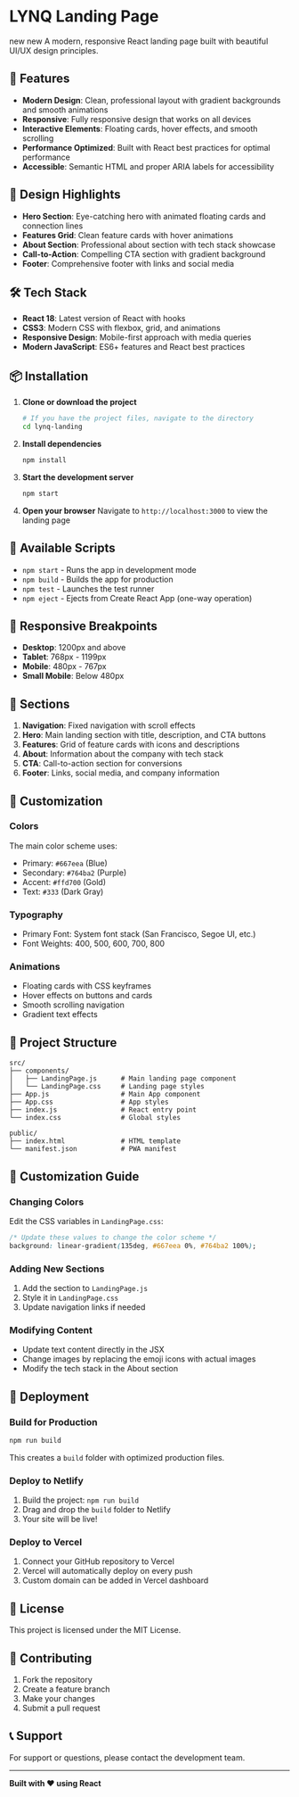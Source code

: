 # LYNQ Landing Page

new
new
A modern, responsive React landing page built with beautiful UI/UX design principles.

## 🚀 Features

- **Modern Design**: Clean, professional layout with gradient backgrounds and smooth animations
- **Responsive**: Fully responsive design that works on all devices
- **Interactive Elements**: Floating cards, hover effects, and smooth scrolling
- **Performance Optimized**: Built with React best practices for optimal performance
- **Accessible**: Semantic HTML and proper ARIA labels for accessibility

## 🎨 Design Highlights

- **Hero Section**: Eye-catching hero with animated floating cards and connection lines
- **Features Grid**: Clean feature cards with hover animations
- **About Section**: Professional about section with tech stack showcase
- **Call-to-Action**: Compelling CTA section with gradient background
- **Footer**: Comprehensive footer with links and social media

## 🛠️ Tech Stack

- **React 18**: Latest version of React with hooks
- **CSS3**: Modern CSS with flexbox, grid, and animations
- **Responsive Design**: Mobile-first approach with media queries
- **Modern JavaScript**: ES6+ features and React best practices

## 📦 Installation

1. **Clone or download the project**
   ```bash
   # If you have the project files, navigate to the directory
   cd lynq-landing
   ```

2. **Install dependencies**
   ```bash
   npm install
   ```

3. **Start the development server**
   ```bash
   npm start
   ```

4. **Open your browser**
   Navigate to `http://localhost:3000` to view the landing page

## 🚀 Available Scripts

- `npm start` - Runs the app in development mode
- `npm build` - Builds the app for production
- `npm test` - Launches the test runner
- `npm eject` - Ejects from Create React App (one-way operation)

## 📱 Responsive Breakpoints

- **Desktop**: 1200px and above
- **Tablet**: 768px - 1199px
- **Mobile**: 480px - 767px
- **Small Mobile**: Below 480px

## 🎯 Sections

1. **Navigation**: Fixed navigation with scroll effects
2. **Hero**: Main landing section with title, description, and CTA buttons
3. **Features**: Grid of feature cards with icons and descriptions
4. **About**: Information about the company with tech stack
5. **CTA**: Call-to-action section for conversions
6. **Footer**: Links, social media, and company information

## 🎨 Customization

### Colors
The main color scheme uses:
- Primary: `#667eea` (Blue)
- Secondary: `#764ba2` (Purple)
- Accent: `#ffd700` (Gold)
- Text: `#333` (Dark Gray)

### Typography
- Primary Font: System font stack (San Francisco, Segoe UI, etc.)
- Font Weights: 400, 500, 600, 700, 800

### Animations
- Floating cards with CSS keyframes
- Hover effects on buttons and cards
- Smooth scrolling navigation
- Gradient text effects

## 📁 Project Structure

```
src/
├── components/
│   ├── LandingPage.js      # Main landing page component
│   └── LandingPage.css     # Landing page styles
├── App.js                  # Main App component
├── App.css                 # App styles
├── index.js                # React entry point
└── index.css               # Global styles

public/
├── index.html              # HTML template
└── manifest.json           # PWA manifest
```

## 🔧 Customization Guide

### Changing Colors
Edit the CSS variables in `LandingPage.css`:
```css
/* Update these values to change the color scheme */
background: linear-gradient(135deg, #667eea 0%, #764ba2 100%);
```

### Adding New Sections
1. Add the section to `LandingPage.js`
2. Style it in `LandingPage.css`
3. Update navigation links if needed

### Modifying Content
- Update text content directly in the JSX
- Change images by replacing the emoji icons with actual images
- Modify the tech stack in the About section

## 🚀 Deployment

### Build for Production
```bash
npm run build
```

This creates a `build` folder with optimized production files.

### Deploy to Netlify
1. Build the project: `npm run build`
2. Drag and drop the `build` folder to Netlify
3. Your site will be live!

### Deploy to Vercel
1. Connect your GitHub repository to Vercel
2. Vercel will automatically deploy on every push
3. Custom domain can be added in Vercel dashboard

## 📄 License

This project is licensed under the MIT License.

## 🤝 Contributing

1. Fork the repository
2. Create a feature branch
3. Make your changes
4. Submit a pull request

## 📞 Support

For support or questions, please contact the development team.

---

**Built with ❤️ using React**
